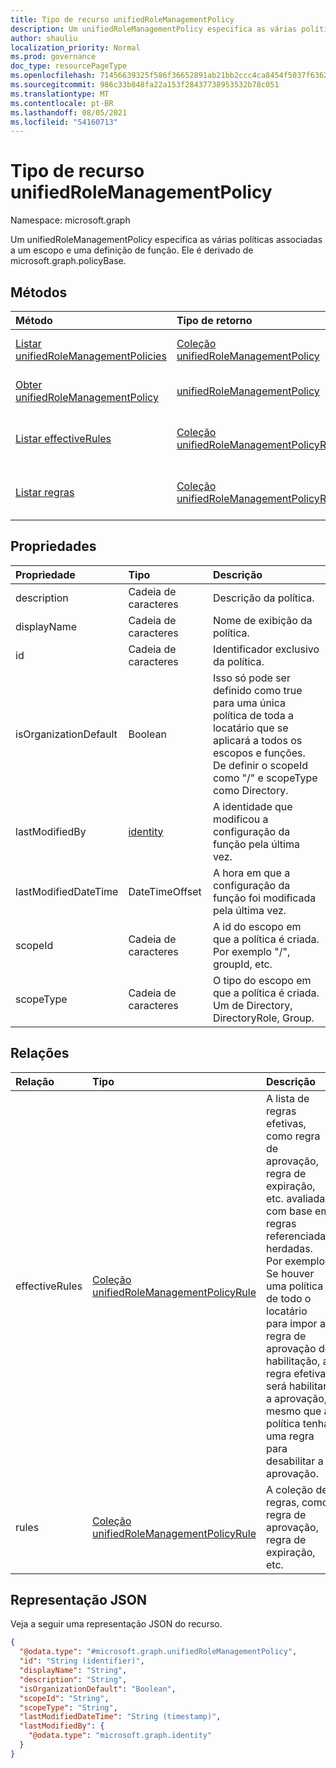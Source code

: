 ```yaml
---
title: Tipo de recurso unifiedRoleManagementPolicy
description: Um unifiedRoleManagementPolicy especifica as várias políticas associadas a um escopo e uma definição de função. Ele é derivado de microsoft.graph.policyBase.
author: shauliu
localization_priority: Normal
ms.prod: governance
doc_type: resourcePageType
ms.openlocfilehash: 71456639325f586f36652891ab21bb2ccc4ca8454f5037f6362d39fb7b4a6898
ms.sourcegitcommit: 986c33b848fa22a153f28437738953532b78c051
ms.translationtype: MT
ms.contentlocale: pt-BR
ms.lasthandoff: 08/05/2021
ms.locfileid: "54160713"
---
```

# <a name="unifiedrolemanagementpolicy-resource-type"></a>Tipo de recurso unifiedRoleManagementPolicy

Namespace: microsoft.graph

Um unifiedRoleManagementPolicy especifica as várias políticas associadas a um escopo e uma definição de função. Ele é derivado de microsoft.graph.policyBase.

## <a name="methods"></a>Métodos
|Método|Tipo de retorno|Descrição|
|:---|:---|:---|
|[Listar unifiedRoleManagementPolicies](../api/unifiedrolemanagementpolicy-list.md)|[Coleção unifiedRoleManagementPolicy](../resources/unifiedrolemanagementpolicy.md)|Obter uma lista dos [objetos unifiedRoleManagementPolicy](../resources/unifiedrolemanagementpolicy.md) e suas propriedades.|
|[Obter unifiedRoleManagementPolicy](../api/unifiedrolemanagementpolicy-get.md)|[unifiedRoleManagementPolicy](../resources/unifiedrolemanagementpolicy.md)|Leia as propriedades e as relações de [um objeto unifiedRoleManagementPolicy.](../resources/unifiedrolemanagementpolicy.md)|
|[Listar effectiveRules](../api/unifiedrolemanagementpolicy-list-effectiverules.md)|[Coleção unifiedRoleManagementPolicyRule](../resources/unifiedrolemanagementpolicyrule.md)|Obter os recursos unifiedRoleManagementPolicyRule da propriedade de navegação effectiveRules.|
|[Listar regras](../api/unifiedrolemanagementpolicy-list-rules.md)|[Coleção unifiedRoleManagementPolicyRule](../resources/unifiedrolemanagementpolicyrule.md)|Obter os recursos unifiedRoleManagementPolicyRule da propriedade de navegação de regras.|

## <a name="properties"></a>Propriedades
|Propriedade|Tipo|Descrição|
|:---|:---|:---|
|description|Cadeia de caracteres|Descrição da política.|
|displayName|Cadeia de caracteres|Nome de exibição da política.|
|id|Cadeia de caracteres|Identificador exclusivo da política.|
|isOrganizationDefault|Boolean|Isso só pode ser definido como true para uma única política de toda a locatário que se aplicará a todos os escopos e funções. De definir o scopeId como "/" e scopeType como Directory.|
|lastModifiedBy|[identity](../resources/identity.md)|A identidade que modificou a configuração da função pela última vez.|
|lastModifiedDateTime|DateTimeOffset|A hora em que a configuração da função foi modificada pela última vez.|
|scopeId|Cadeia de caracteres|A id do escopo em que a política é criada. Por exemplo "/", groupId, etc.|
|scopeType|Cadeia de caracteres|O tipo do escopo em que a política é criada. Um de Directory, DirectoryRole, Group.|

## <a name="relationships"></a>Relações
|Relação|Tipo|Descrição|
|:---|:---|:---|
|effectiveRules|[Coleção unifiedRoleManagementPolicyRule](../resources/unifiedrolemanagementpolicyrule.md)|A lista de regras efetivas, como regra de aprovação, regra de expiração, etc. avaliada com base em regras referenciadas herdadas. Por exemplo Se houver uma política de todo o locatário para impor a regra de aprovação de habilitação, a regra efetiva será habilitar a aprovação, mesmo que a política tenha uma regra para desabilitar a aprovação.|
|rules|[Coleção unifiedRoleManagementPolicyRule](../resources/unifiedrolemanagementpolicyrule.md)|A coleção de regras, como regra de aprovação, regra de expiração, etc.|

## <a name="json-representation"></a>Representação JSON
Veja a seguir uma representação JSON do recurso.
<!-- {
  "blockType": "resource",
  "keyProperty": "id",
  "@odata.type": "microsoft.graph.unifiedRoleManagementPolicy",
  "openType": false
}
-->
``` json
{
  "@odata.type": "#microsoft.graph.unifiedRoleManagementPolicy",
  "id": "String (identifier)",
  "displayName": "String",
  "description": "String",
  "isOrganizationDefault": "Boolean",
  "scopeId": "String",
  "scopeType": "String",
  "lastModifiedDateTime": "String (timestamp)",
  "lastModifiedBy": {
    "@odata.type": "microsoft.graph.identity"
  }
}
```

